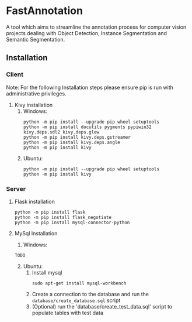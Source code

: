 # FastAnnotation
A tool which aims to streamline the annotation process for computer vision projects dealing with Object Detection, Instance Segmentation and Semantic Segmentation.


## Installation 

### Client
Note: For the following Installation steps please ensure pip is run with administrative privileges.

1. Kivy installation
    1. Windows:
        ```
        python -m pip install --upgrade pip wheel setuptools
        python -m pip install docutils pygments pypiwin32 kivy.deps.sdl2 kivy.deps.glew
        python -m pip install kivy.deps.gstreamer
        python -m pip install kivy.deps.angle
        python -m pip install kivy
        ```
    2. Ubuntu:
        ```
        python -m pip install --upgrade pip wheel setuptools
        python -m pip install kivy
        ```

### Server
1. Flask installation
    ```
    python -m pip install flask
    python -m pip install flask_negotiate
    python -m pip install mysql-connector-python
    ```

2. MySql Installation
    1. Windows:
    ```
    TODO
    ```
    2. Ubuntu:
        1. Install mysql
            ```
            sudo apt-get install mysql-workbench
            ```
        1. Create a connection to the database and run the `database/create_database.sql` script
        1. (Optional) run the 'database/create_test_data.sql' script to populate tables with test data
    
             
